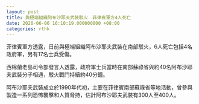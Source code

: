 ```yaml
---
layout: post
title: 與極端組織阿布沙耶夫武裝駁火　菲律賓軍方4人死亡
date: 2020-06-06 16:10:19.000000000 +08:00
categories: rthk
---
```


菲律賓軍方透露，日前與極端組織阿布沙耶夫武裝在南部駁火，6人死亡包括4名政府軍，另有17名士兵受傷。

西棉蘭老島司令部發言人透露，政府軍士兵當時在南部蘇祿省與約40名阿布沙耶夫武裝分子相遇，駁火戰鬥持續約40分鐘。

阿布沙耶夫武裝成立於1990年代初，主要在菲律賓南部蘇祿省等地活動，曾參與製造一系列恐怖襲擊和人質脅持，估計阿布沙耶夫武裝有300人至400人。

